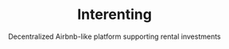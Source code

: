 <div style="text-align: center;">
  <h1>Interenting</h1>

  <p> Decentralized Airbnb-like platform supporting rental investments
  </p>
</div>
